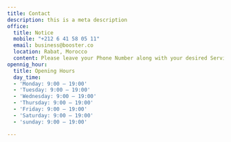 ```yaml
---
title: Contact
description: this is a meta description
office:
  title: Notice
  mobile: "+212 6 41 58 05 11"
  email: business@booster.co
  location: Rabat, Morocco
  content: Please leave your Phone Number along with your desired Service
opennig_hour:
  title: Opening Hours
  day_time:
  - 'Monday: 9:00 – 19:00'
  - 'Tuesday: 9:00 – 19:00'
  - 'Wednesday: 9:00 – 19:00'
  - 'Thursday: 9:00 – 19:00'
  - 'Friday: 9:00 – 19:00'
  - 'Saturday: 9:00 – 19:00'
  - 'sunday: 9:00 – 19:00'

---
```

